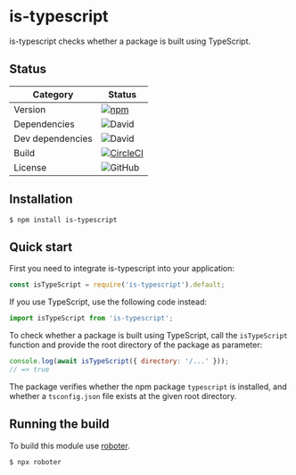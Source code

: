# is-typescript

is-typescript checks whether a package is built using TypeScript.

## Status

| Category         | Status                                                                                                                                                 |
| ---------------- | ------------------------------------------------------------------------------------------------------------------------------------------------------ |
| Version          | [![npm](https://img.shields.io/npm/v/is-typescript)](https://www.npmjs.com/package/is-typescript)                                                      |
| Dependencies     | ![David](https://img.shields.io/david/thenativeweb/is-typescript)                                                                                      |
| Dev dependencies | ![David](https://img.shields.io/david/dev/thenativeweb/is-typescript)                                                                                  |
| Build            | [![CircleCI](https://img.shields.io/circleci/build/github/thenativeweb/is-typescript)](https://circleci.com/gh/thenativeweb/is-typescript/tree/master) |
| License          | ![GitHub](https://img.shields.io/github/license/thenativeweb/is-typescript)                                                                            |

## Installation

```shell
$ npm install is-typescript
```

## Quick start

First you need to integrate is-typescript into your application:

```javascript
const isTypeScript = require('is-typescript').default;
```

If you use TypeScript, use the following code instead:

```typescript
import isTypeScript from 'is-typescript';
```

To check whether a package is built using TypeScript, call the `isTypeScript` function and provide the root directory of the package as parameter:

```javascript
console.log(await isTypeScript({ directory: '/...' }));
// => true
```

The package verifies whether the npm package `typescript` is installed, and whether a `tsconfig.json` file exists at the given root directory.

## Running the build

To build this module use [roboter](https://www.npmjs.com/package/roboter).

```shell
$ npx roboter
```
